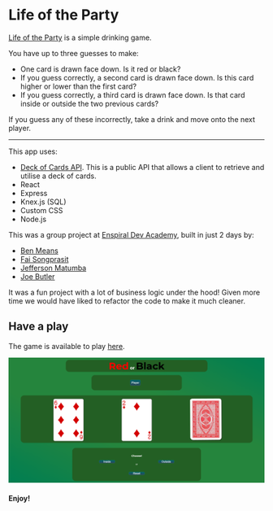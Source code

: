 # Life of the Party

[Life of the Party](https://life-of-the-party.herokuapp.com/) is a simple drinking game.

You have up to three guesses to make:

- One card is drawn face down. Is it red or black?
- If you guess correctly, a second card is drawn face down. Is this card higher or lower than the first card?
- If you guess correctly, a third card is drawn face down. Is that card inside or outside the two previous cards?

If you guess any of these incorrectly, take a drink and move onto the next player.

---

This app uses:

- [Deck of Cards API](https://deckofcardsapi.com). This is a public API that allows a client to retrieve and utilise a deck of cards.
- React
- Express
- Knex.js (SQL)
- Custom CSS
- Node.js

This was a group project at [Enspiral Dev Academy](https://devacademy.co.nz/), built in just 2 days by:

- [Ben Means](https://github.com/benjamin-means)
- [Fai Songprasit](https://github.com/fai-songprasit)
- [Jefferson Matumba](https://github.com/JeffersonMat)
- [Joe Butler](https://github.com/josef-butler)

It was a fun project with a lot of business logic under the hood! Given more time we would have liked to refactor the code to make it much cleaner.

## Have a play

The game is available to play [here](https://life-of-the-party.herokuapp.com/).

![game](/readme/game.png "game")

#### Enjoy!